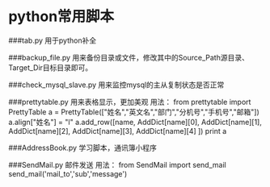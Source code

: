 # python常用脚本

###tab.py
用于python补全

###backup_file.py
用来备份目录或文件，修改其中的Source_Path源目录、Target_Dir目标目录即可。

###check_mysql_slave.py
用来监控mysql的主从复制状态是否正常

###prettytable.py
用来表格显示，更加美观
用法：
from prettytable import PrettyTable
a = PrettyTable(["姓名","英文名","部门","分机号","手机号","邮箱"])
a.align["姓名"] = "l"
a.add_row([name, AddDict[name][0], AddDict[name][1], AddDict[name][2], AddDict[name][3], AddDict[name][4] ])
print a

###AddressBook.py
学习脚本，通讯簿小程序

###SendMail.py
邮件发送
用法：
from SendMail import send_mail
send_mail('mail_to','sub','message')

